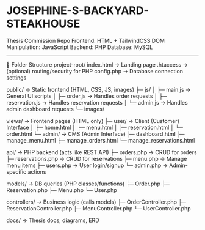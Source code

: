 # JOSEPHINE-S-BACKYARD-STEAKHOUSE


Thesis Commission Repo
Frontend: HTML + TailwindCSS
DOM Manipulation: JavaScript
Backend: PHP
Database: MySQL

---

📂 Folder Structure
project-root/
index.html → Landing page
.htaccess → (optional) routing/security for PHP
config.php → Database connection settings

public/ → Static frontend (HTML, CSS, JS, images)
    ├─ js/
    │   ├─ main.js → General UI scripts
    │   ├─ order.js → Handles order requests
    │   ├─ reservation.js → Handles reservation requests
    │   └─ admin.js → Handles admin dashboard requests
    └─ images/

views/ → Frontend pages (HTML only)
    ├─ user/ → Client (Customer) Interface
    │   ├─ home.html
    │   ├─ menu.html
    │   ├─ reservation.html
    │   └─ order.html
    └─ admin/ → CMS (Admin Interface)
        ├─ dashboard.html
        ├─ manage_menu.html
        ├─ manage_orders.html
        └─ manage_reservations.html

api/ → PHP backend (acts like REST API)
    ├─ orders.php → CRUD for orders
    ├─ reservations.php → CRUD for reservations
    ├─ menu.php → Manage menu items
    ├─ users.php → User login/signup
    └─ admin.php → Admin-specific actions

models/ → DB queries (PHP classes/functions)
    ├─ Order.php
    ├─ Reservation.php
    ├─ Menu.php
    └─ User.php

controllers/ → Business logic (calls models)
    ├─ OrderController.php
    ├─ ReservationController.php
    ├─ MenuController.php
    └─ UserController.php

docs/ → Thesis docs, diagrams, ERD
